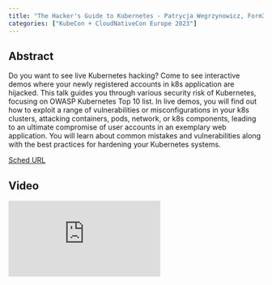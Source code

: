 ```yaml
---
title: "The Hacker's Guide to Kubernetes - Patrycja Wegrzynowicz, Form3"
categories: ["KubeCon + CloudNativeCon Europe 2023"]
---
```


## Abstract

Do you want to see live Kubernetes hacking? Come to see interactive demos where your newly registered accounts in k8s application are hijacked. This talk guides you through various security risk of Kubernetes, focusing on OWASP Kubernetes Top 10 list. In live demos, you will find out how to exploit a range of vulnerabilities or misconfigurations in your k8s clusters, attacking containers, pods, network, or k8s components, leading to an ultimate compromise of user accounts in an exemplary web application. You will learn about common mistakes and vulnerabilities along with the best practices for hardening your Kubernetes systems.

[Sched URL](https://kccnceu2023.sched.com/event/5a37fbc580217de9b713c961b09a6094)

## Video

<iframe src="https://www.youtube.com/embed/Hf5qRgxjPLQ" frameborder="0" allow="accelerometer; autoplay; encrypted-media; gyroscope; picture-in-picture" allowfullscreen></iframe>
